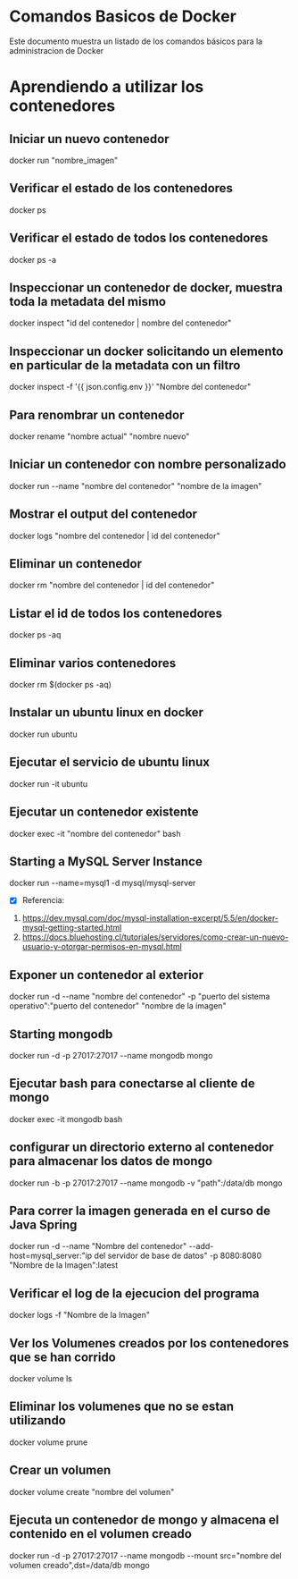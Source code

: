 # Comandos Basicos de Docker
Este documento muestra un listado de los comandos básicos para la administracion de Docker

# Aprendiendo a utilizar los contenedores

## Iniciar un nuevo contenedor
docker run "nombre_imagen" 

## Verificar el estado de los contenedores
docker ps

## Verificar el estado de todos los contenedores
docker ps -a

## Inspeccionar un contenedor de docker, muestra toda la metadata del mismo
docker inspect "id del contenedor | nombre del contenedor"

## Inspeccionar un docker solicitando un elemento en particular de la metadata con un filtro
docker inspect -f '{{ json.config.env }}' "Nombre del contenedor"

## Para renombrar un contenedor
docker rename "nombre actual" "nombre nuevo"

## Iniciar un contenedor con nombre personalizado
docker run --name "nombre del contenedor" "nombre de la imagen"

## Mostrar el output del contenedor
docker logs "nombre del contenedor | id del contenedor"

## Eliminar un contenedor
docker rm "nombre del contenedor | id del contenedor"

## Listar el id de todos los contenedores
docker ps -aq

## Eliminar varios contenedores
docker rm $(docker ps -aq)

## Instalar un ubuntu linux en docker
docker run ubuntu

## Ejecutar el servicio de ubuntu linux
docker run -it ubuntu

## Ejecutar un contenedor existente
docker exec -it "nombre del contenedor" bash

## Starting a MySQL Server Instance
docker run --name=mysql1 -d mysql/mysql-server
- [x] Referencia:
1. https://dev.mysql.com/doc/mysql-installation-excerpt/5.5/en/docker-mysql-getting-started.html
2. https://docs.bluehosting.cl/tutoriales/servidores/como-crear-un-nuevo-usuario-y-otorgar-permisos-en-mysql.html

## Exponer un contenedor al exterior
docker run -d --name "nombre del contenedor" -p "puerto del sistema operativo":"puerto del contenedor" "nombre de la imagen"

## Starting mongodb
docker run -d -p 27017:27017 --name mongodb mongo

## Ejecutar bash para conectarse al cliente de mongo
docker exec -it mongodb bash

## configurar un directorio externo al contenedor para almacenar los datos de mongo
docker run -b -p 27017:27017 --name mongodb -v "path":/data/db mongo

## Para correr la imagen generada en el curso de Java Spring
docker run -d --name "Nombre del contenedor" --add-host=mysql_server:"ip del servidor de base de datos" -p 8080:8080 "Nombre de la Imagen":latest

## Verificar el log de la ejecucion del programa
docker logs -f "Nombre de la Imagen"

## Ver los Volumenes creados por los contenedores que se han corrido
docker volume ls

## Eliminar los volumenes que no se estan utilizando
docker volume prune

## Crear un volumen
docker volume create "nombre del volumen"

## Ejecuta un contenedor de mongo y almacena el contenido en el volumen creado
docker run -d -p 27017:27017 --name mongodb --mount src="nombre del volumen creado",dst=/data/db mongo
